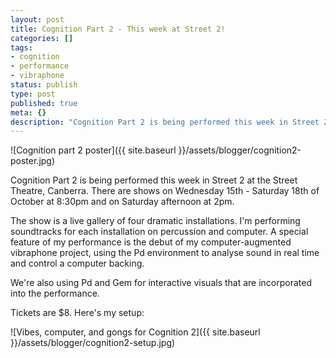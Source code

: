 ```yaml
---
layout: post
title: Cognition Part 2 - This week at Street 2!
categories: []
tags:
- cognition
- performance
- vibraphone
status: publish
type: post
published: true
meta: {}
description: "Cognition Part 2 is being performed this week in Street 2 at the Street Theatre, Canberra. There are shows on Wednesday 15th - Saturday 18th of October at"
---
```


![Cognition part 2 poster]({{ site.baseurl }}/assets/blogger/cognition2-poster.jpg)

<!-- [![](http://farm4.static.flickr.com/3248/2937121919_3b44c71c5c.jpg?v=0)](http://farm4.static.flickr.com/3248/2937121919_3b44c71c5c.jpg?v=0) -->

Cognition Part 2 is being performed this week in Street 2 at the Street Theatre, Canberra. There are shows on Wednesday 15th - Saturday 18th of October at 8:30pm and on Saturday afternoon at 2pm.

The show is a live gallery of four dramatic installations. I'm performing soundtracks for each installation on percussion and computer. A special feature of my performance is the debut of my computer-augmented vibraphone project, using the Pd environment to analyse sound in real time and control a computer backing.

We're also using Pd and Gem for interactive visuals that are incorporated into the performance.

Tickets are $8. Here's my setup:

![Vibes, computer, and gongs for Cognition 2]({{ site.baseurl }}/assets/blogger/cognition2-setup.jpg)

<!-- [![](http://farm4.static.flickr.com/3056/2937928516_57c2d87d12.jpg?v=0)](http://farm4.static.flickr.com/3056/2937928516_57c2d87d12.jpg?v=0) -->

